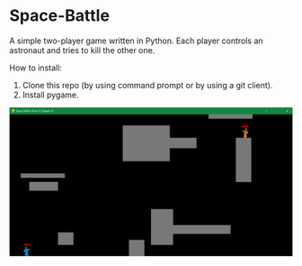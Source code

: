 # Space-Battle
A simple two-player game written in Python. Each player controls an astronaut and tries to kill the other one.

How to install:
1. Clone this repo (by using command prompt or by using a git client).
2. Install pygame.

![](Space%20Battle/screenshot/screenshot.png)
